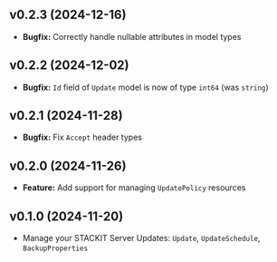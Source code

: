 ## v0.2.3 (2024-12-16)

- **Bugfix:** Correctly handle nullable attributes in model types

## v0.2.2 (2024-12-02)

- **Bugfix:** `Id` field of `Update` model is now of type `int64` (was `string`)

## v0.2.1 (2024-11-28)

- **Bugfix:** Fix `Accept` header types

## v0.2.0 (2024-11-26)

- **Feature:** Add support for managing `UpdatePolicy` resources

## v0.1.0 (2024-11-20)

- Manage your STACKIT Server Updates: `Update`, `UpdateSchedule`, `BackupProperties`

